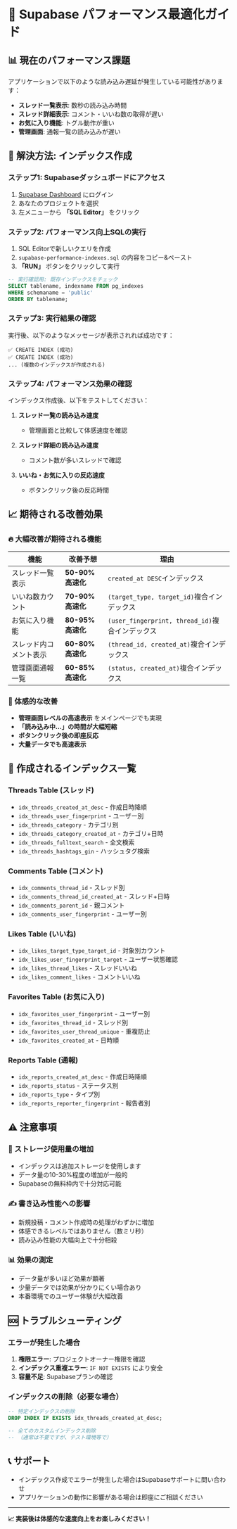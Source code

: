 # 🚀 Supabase パフォーマンス最適化ガイド

## 📊 現在のパフォーマンス課題

アプリケーションで以下のような読み込み遅延が発生している可能性があります：

- **スレッド一覧表示**: 数秒の読み込み時間
- **スレッド詳細表示**: コメント・いいね数の取得が遅い
- **お気に入り機能**: トグル動作が重い
- **管理画面**: 通報一覧の読み込みが遅い

## 🎯 解決方法: インデックス作成

### ステップ1: Supabaseダッシュボードにアクセス

1. [Supabase Dashboard](https://supabase.com/dashboard) にログイン
2. あなたのプロジェクトを選択
3. 左メニューから **「SQL Editor」** をクリック

### ステップ2: パフォーマンス向上SQLの実行

1. SQL Editorで新しいクエリを作成
2. `supabase-performance-indexes.sql` の内容をコピー&ペースト
3. **「RUN」** ボタンをクリックして実行

```sql
-- 実行確認用: 既存インデックスをチェック
SELECT tablename, indexname FROM pg_indexes 
WHERE schemaname = 'public' 
ORDER BY tablename;
```

### ステップ3: 実行結果の確認

実行後、以下のようなメッセージが表示されれば成功です：

```
✅ CREATE INDEX (成功)
✅ CREATE INDEX (成功) 
... (複数のインデックスが作成される)
```

### ステップ4: パフォーマンス効果の確認

インデックス作成後、以下をテストしてください：

1. **スレッド一覧の読み込み速度**
   - 管理画面と比較して体感速度を確認
   
2. **スレッド詳細の読み込み速度**
   - コメント数が多いスレッドで確認
   
3. **いいね・お気に入りの反応速度**
   - ボタンクリック後の反応時間

## 📈 期待される改善効果

### 🔥 大幅改善が期待される機能

| 機能 | 改善予想 | 理由 |
|-----|----------|------|
| スレッド一覧表示 | **50-90%高速化** | `created_at DESC`インデックス |
| いいね数カウント | **70-90%高速化** | `(target_type, target_id)`複合インデックス |
| お気に入り機能 | **80-95%高速化** | `(user_fingerprint, thread_id)`複合インデックス |
| スレッド内コメント表示 | **60-80%高速化** | `(thread_id, created_at)`複合インデックス |
| 管理画面通報一覧 | **60-85%高速化** | `(status, created_at)`複合インデックス |

### 📱 体感的な改善

- **管理画面レベルの高速表示** をメインページでも実現
- **「読み込み中...」の時間が大幅短縮**
- **ボタンクリック後の即座反応**
- **大量データでも高速表示**

## 🔧 作成されるインデックス一覧

### Threads Table (スレッド)
- `idx_threads_created_at_desc` - 作成日時降順
- `idx_threads_user_fingerprint` - ユーザー別
- `idx_threads_category` - カテゴリ別
- `idx_threads_category_created_at` - カテゴリ+日時
- `idx_threads_fulltext_search` - 全文検索
- `idx_threads_hashtags_gin` - ハッシュタグ検索

### Comments Table (コメント)
- `idx_comments_thread_id` - スレッド別
- `idx_comments_thread_id_created_at` - スレッド+日時
- `idx_comments_parent_id` - 親コメント
- `idx_comments_user_fingerprint` - ユーザー別

### Likes Table (いいね)
- `idx_likes_target_type_target_id` - 対象別カウント
- `idx_likes_user_fingerprint_target` - ユーザー状態確認
- `idx_likes_thread_likes` - スレッドいいね
- `idx_likes_comment_likes` - コメントいいね

### Favorites Table (お気に入り)
- `idx_favorites_user_fingerprint` - ユーザー別
- `idx_favorites_thread_id` - スレッド別
- `idx_favorites_user_thread_unique` - 重複防止
- `idx_favorites_created_at` - 日時順

### Reports Table (通報)
- `idx_reports_created_at_desc` - 作成日時降順
- `idx_reports_status` - ステータス別
- `idx_reports_type` - タイプ別
- `idx_reports_reporter_fingerprint` - 報告者別

## ⚠️ 注意事項

### 💾 ストレージ使用量の増加
- インデックスは追加ストレージを使用します
- データ量の10-30%程度の増加が一般的
- Supabaseの無料枠内で十分対応可能

### ✍️ 書き込み性能への影響
- 新規投稿・コメント作成時の処理がわずかに増加
- 体感できるレベルではありません（数ミリ秒）
- 読み込み性能の大幅向上で十分相殺

### 📊 効果の測定
- データ量が多いほど効果が顕著
- 少量データでは効果が分かりにくい場合あり
- 本番環境でのユーザー体験が大幅改善

## 🆘 トラブルシューティング

### エラーが発生した場合

1. **権限エラー**: プロジェクトオーナー権限を確認
2. **インデックス重複エラー**: `IF NOT EXISTS` により安全
3. **容量不足**: Supabaseプランの確認

### インデックスの削除（必要な場合）

```sql
-- 特定インデックスの削除
DROP INDEX IF EXISTS idx_threads_created_at_desc;

-- 全てのカスタムインデックス削除
-- （通常は不要ですが、テスト環境等で）
```

## 📞 サポート

- インデックス作成でエラーが発生した場合はSupabaseサポートに問い合わせ
- アプリケーションの動作に影響がある場合は即座にご相談ください

---

**📈 実装後は体感的な速度向上をお楽しみください！**